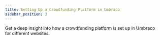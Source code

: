 ```yaml
---
title: Setting Up a Crowdfunding Platform in Umbraco 
sidebar_position: 3
---
```


Get a deep insight into how a crowdfunding platform is set up in Umbraco for different websites. 